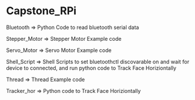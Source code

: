# Capstone_RPi
Bluetooth => Python Code to read bluetooth serial data


Stepper_Motor => Stepper Motor Example code


Servo_Motor => Servo Motor Example code


Shell_Script => Shell Scripts to set bluetoothctl discovarable on and wait for device to connected, and run python code to Track Face Horiziontally

<script id="asciicast-qDNrLWVvqWvcVrToFfyReMgWc" src="https://asciinema.org/a/qDNrLWVvqWvcVrToFfyReMgWc.js" async></script>


Thread => Thread Example code


Tracker_hor => Python code to Track Face Horiziontally
